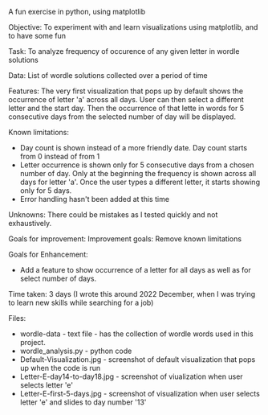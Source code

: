 A fun exercise in python, using matplotlib

Objective: To experiment with and learn visualizations using matplotlib, and to have some fun

Task: To analyze frequency of occurence of any given letter in wordle solutions

Data: List of wordle solutions collected over a period of time

Features:
The very first visualization that pops up by default shows the occurrence of letter 'a' across all days.
User can then select a different letter and the start day. Then the occurrence of that lette in words for 5 consecutive days from the selected number of day will be displayed.

Known limitations: 
- Day count is shown instead of a more friendly date. Day count starts from 0 instead of from 1
- Letter occurrence is shown only for 5 consecutive days from a chosen number of day. Only at the beginning the frequency is shown across all days for letter 'a'. Once the user types a different letter, it starts showing only for 5 days.
- Error handling hasn't been added at this time
  
Unknowns: There could be mistakes as I tested quickly and not exhaustively.

Goals for improvement: Improvement goals: Remove known limitations

Goals for Enhancement: 
- Add a feature to show occurrence of a letter for all days as well as for select number of days.

Time taken: 3 days
(I wrote this around 2022 December, when I was trying to learn new skills while searching for a job)

Files:
- wordle-data - text file - has the collection of wordle words used in this project. 
- wordle_analysis.py - python code
- Default-Visualization.jpg - screenshot of default visualization that pops up when the code is run
- Letter-E-day14-to-day18.jpg - screenshot of viualization when user selects letter 'e'
- Letter-E-first-5-days.jpg - screenshot of visualization when user selects letter 'e' and slides to day number '13'
